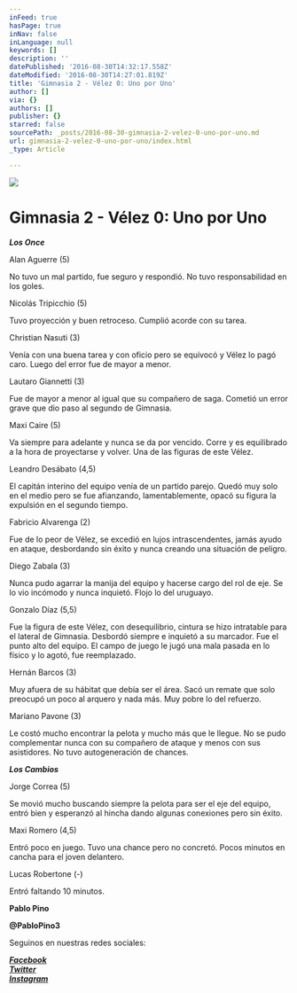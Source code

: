```yaml
---
inFeed: true
hasPage: true
inNav: false
inLanguage: null
keywords: []
description: ''
datePublished: '2016-08-30T14:32:17.558Z'
dateModified: '2016-08-30T14:27:01.819Z'
title: 'Gimnasia 2 - Vélez 0: Uno por Uno'
author: []
via: {}
authors: []
publisher: {}
starred: false
sourcePath: _posts/2016-08-30-gimnasia-2-velez-0-uno-por-uno.md
url: gimnasia-2-velez-0-uno-por-uno/index.html
_type: Article

---
```

![](https://the-grid-user-content.s3-us-west-2.amazonaws.com/c60f3eab-ca7c-4b25-862c-48bb59e7b4b3.jpg)

# Gimnasia 2 - Vélez 0: Uno por Uno

_**Los Once**_  

Alan Aguerre (5)

No tuvo un mal partido, fue seguro y respondió. No tuvo responsabilidad en los goles.

Nicolás Tripicchio (5) 

Tuvo proyección y buen retroceso. Cumplió acorde con su tarea.

Christian Nasuti (3) 

Venía con una buena tarea y con oficio pero se equivocó y Vélez lo pagó caro. Luego del error fue de mayor a menor.

Lautaro Giannetti (3) 

Fue de mayor a menor al igual que su compañero de saga. Cometió un error grave que dio paso al segundo de Gimnasia.

Maxi Caire (5) 

Va siempre para adelante y nunca se da por vencido. Corre y es equilibrado a la hora de proyectarse y volver. Una de las figuras de este Vélez.

Leandro Desábato (4,5) 

El capitán interino del equipo venía de un partido parejo. Quedó muy solo en el medio pero se fue afianzando, lamentablemente, opacó su figura la expulsión en el segundo tiempo.

Fabricio Alvarenga (2) 

Fue de lo peor de Vélez, se excedió en lujos intrascendentes, jamás ayudo en ataque, desbordando sin éxito y nunca creando una situación de peligro.

Diego Zabala (3) 

Nunca pudo agarrar la manija del equipo y hacerse cargo del rol de eje. Se lo vio incómodo y nunca inquietó. Flojo lo del uruguayo.

Gonzalo Díaz (5,5) 

Fue la figura de este Vélez, con desequilibrio, cintura se hizo intratable para el lateral de Gimnasia. Desbordó siempre e inquietó a su marcador. Fue el punto alto del equipo. El campo de juego le jugó una mala pasada en lo físico y lo agotó, fue reemplazado.

Hernán Barcos (3) 

Muy afuera de su hábitat que debía ser el área. Sacó un remate que solo preocupó un poco al arquero y nada más. Muy pobre lo del refuerzo.

Mariano Pavone (3) 

Le costó mucho encontrar la pelota y mucho más que le llegue. No se pudo complementar nunca con su compañero de ataque y menos con sus asistidores. No tuvo autogeneración de chances.

**_Los Cambios_**

Jorge Correa (5) 

Se movió mucho buscando siempre la pelota para ser el eje del equipo, entró bien y esperanzó al hincha dando algunas conexiones pero sin éxito.

Maxi Romero (4,5) 

Entró poco en juego. Tuvo una chance pero no concretó. Pocos minutos en cancha para el joven delantero.

Lucas Robertone (-) 

Entró faltando 10 minutos.

**Pablo Pino**

**@PabloPino3**

Seguinos en nuestras redes sociales:

_**[Facebook][0]**_  
_**[Twitter][1]**_  
_**[Instagram][2]**_

[0]: https://www.facebook.com/pasionfortineraoficial/
[1]: https://twitter.com/PasionFortinera
[2]: https://www.instagram.com/pasionfortinera/